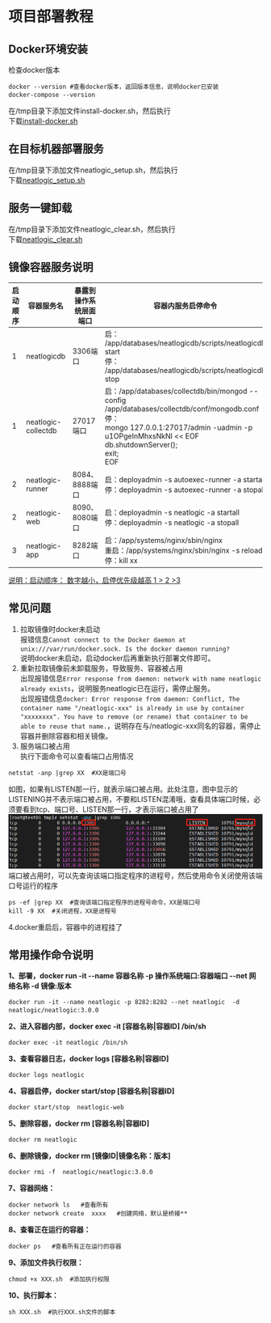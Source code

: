 # 项目部署教程

## Docker环境安装

检查docker版本

```
docker --version #查看docker版本，返回版本信息，说明docker已安装
docker-compose --version
```

在/tmp目录下添加文件install-docker.sh，然后执行<br>
下载[install-docker.sh](install-docker.sh)


## 在目标机器部署服务

在/tmp目录下添加文件neatlogic_setup.sh，然后执行<br>
下载[neatlogic_setup.sh](neatlogic_setup.sh)


## 服务一键卸载

在/tmp目录下添加文件neatlogic_clear.sh，然后执行<br>
下载[neatlogic_clear.sh](neatlogic_clear.sh)

## 镜像容器服务说明
|  启动顺序  |  容器服务名  |  暴露到操作系统层面端口  | 容器内服务启停命令  |
|  ----  | ----  | ----  | ----  |
|  1  |  neatlogicdb  |  3306端口  |  启： /app/databases/neatlogicdb/scripts/neatlogicdb start<br>停： /app/databases/neatlogicdb/scripts/neatlogicdb stop  |
|  1  |  neatlogic-collectdb  |  27017端口  |  启：/app/databases/collectdb/bin/mongod --config /app/databases/collectdb/conf/mongodb.conf<br>停：<br>mongo 127.0.0.1:27017/admin -uadmin -p u1OPgeInMhxsNkNl << EOF<br>db.shutdownServer();<br>exit;<br>EOF  |
|  2  |  neatlogic-runner  |  8084、8888端口  |  启：deployadmin -s autoexec-runner -a startall<br>停：deployadmin -s autoexec-runner -a stopall  |
|  2  |  neatlogic-web  |  8090、8080端口  |  启：deployadmin -s neatlogic -a startall<br>停：deployadmin -s neatlogic -a stopall  |
|  3  |  neatlogic-app  |  8282端口  |  启：/app/systems/nginx/sbin/nginx<br>重启：/app/systems/nginx/sbin/nginx -s reload <br>停：kill xx  |

<u>说明：启动顺序： 数字越小，启停优先级越高 1 > 2 >3</u>

## 常见问题

1. 拉取镜像时docker未启动<br>
报错信息```Cannot connect to the Docker daemon at unix:///var/run/docker.sock. Is the docker daemon running?```<br>
说明docker未启动，启动docker后再重新执行部署文件即可。
2. 重新拉取镜像前未卸载服务，导致服务、容器被占用<br>
出现报错信息```Error response from daemon: network with name neatlogic already exists```，说明服务neatlogic已在运行，需停止服务。<br>
出现报错信息```docker: Error response from daemon: Conflict, The container name "/neatlogic-xxx" is already in use by container "xxxxxxxx". You have to remove (or rename) that container to be able to reuse that name.```，说明存在与/neatlogic-xxx同名的容器，需停止容器并删除容器和相关镜像。
3. 服务端口被占用<br>
执行下面命令可以查看端口占用情况<br>
```
netstat -anp |grep XX  #XX是端口号
```
如图，如果有LISTEN那一行，就表示端口被占用。此处注意，图中显示的LISTENING并不表示端口被占用，不要和LISTEN混淆哦，查看具体端口时候，必须要看到tcp、端口号、LISTEN那一行，才表示端口被占用了<br>
![端口占用示例图](QUICK_START_IMAGES/images_port.png)<br>
端口被占用时，可以先查询该端口指定程序的进程号，然后使用命令关闭使用该端口号运行的程序
```
ps -ef |grep XX  #查询该端口指定程序的进程号命令，XX是端口号
kill -9 XX  #关闭进程，XX是进程号
```
4.docker重启后，容器中的进程挂了

## 常用操作命令说明

**1、部署，docker run -it --name 容器名称  -p 操作系统端口:容器端口 --net 网络名称 -d  镜像:版本**<br>
```
docker run -it --name neatlogic -p 8282:8282 --net neatlogic  -d neatlogic/neatlogic:3.0.0
```

**2、进入容器内部，docker exec -it  [容器名称|容器ID]  /bin/sh**<br>
```
docker exec -it neatlogic /bin/sh
```

**3、查看容器日志，docker logs [容器名称|容器ID]**<br>
```
docker logs neatlogic
```

**4、容器启停，docker  start/stop  [容器名称|容器ID]**<br>
```
docker start/stop  neatlogic-web
```

**5、删除容器，docker rm  [容器名称|容器ID]**<br>
```
docker rm neatlogic
```

**6、删除镜像，docker rm  [镜像ID|镜像名称：版本]**<br>
```
docker rmi -f  neatlogic/neatlogic:3.0.0
```

**7、容器网络：**<br>
```
docker network ls   #查看所有
docker network create  xxxx   #创建网络，默认是桥接**
```

**8、查看正在运行的容器：**<br>
```
docker ps   #查看所有正在运行的容器
```

**9、添加文件执行权限：**<br>
```
chmod +x XXX.sh  #添加执行权限
```

**10、执行脚本：**<br>
```
sh XXX.sh  #执行XXX.sh文件的脚本
```